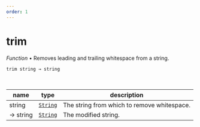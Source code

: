 ```yaml
---
order: 1
---
```

# trim

_Function_ &bull; Removes leading and trailing whitespace from a string.

<pre><code>trim string &rarr; string</code></pre>
<br>

| name | type | description |
|------|------|-------------|
|string|[`String`][String]|The string from which to remove whitespace.|
|&rarr; string|[`String`][String]|The modified string.|




[String]: https://developer.mozilla.org/en-US/docs/Web/JavaScript/Reference/Global_Objects/String